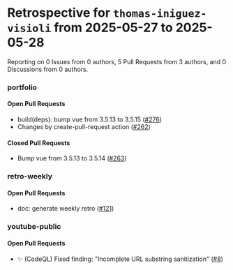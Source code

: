 # Retrospective for `thomas-iniguez-visioli` from 2025-05-27 to 2025-05-28

Reporting on 0 Issues from 0 authors, 5 Pull Requests from 3 authors, and 0 Discussions from 0 authors.


### portfolio

#### Open Pull Requests

- build(deps): bump vue from 3.5.13 to 3.5.15 ([#276](https://github.com/thomas-iniguez-visioli/portfolio/pull/276))
- Changes by create-pull-request action ([#262](https://github.com/thomas-iniguez-visioli/portfolio/pull/262))

#### Closed Pull Requests

- Bump vue from 3.5.13 to 3.5.14 ([#263](https://github.com/thomas-iniguez-visioli/portfolio/pull/263))

### retro-weekly

#### Open Pull Requests

- doc: generate weekly retro ([#121](https://github.com/thomas-iniguez-visioli/retro-weekly/pull/121))

### youtube-public

#### Open Pull Requests

- ✨ (CodeQL) Fixed finding: "Incomplete URL substring sanitization" ([#8](https://github.com/thomas-iniguez-visioli/youtube-public/pull/8))